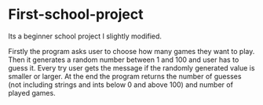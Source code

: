 # First-school-project
Its a beginner school project I slightly modified.

Firstly the program asks user to choose how many games they want to play. Then it generates a random number between 1 and 100 and user has to guess it. Every try user gets the message if the randomly generated value is smaller or larger. At the end the program returns the number of guesses (not including strings and ints below 0 and above 100) and number of played games.
